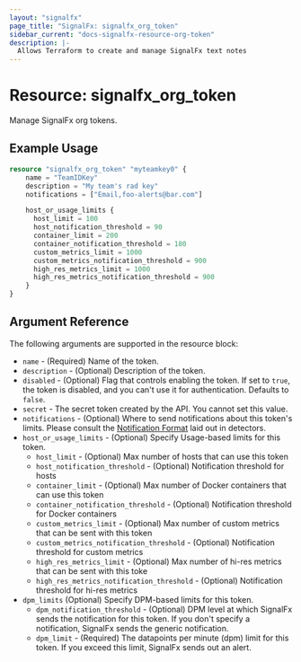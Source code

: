 ```yaml
---
layout: "signalfx"
page_title: "SignalFx: signalfx_org_token"
sidebar_current: "docs-signalfx-resource-org-token"
description: |-
  Allows Terraform to create and manage SignalFx text notes
---
```


# Resource: signalfx_org_token

Manage SignalFx org tokens.

## Example Usage

```terraform
resource "signalfx_org_token" "myteamkey0" {
    name = "TeamIDKey"
    description = "My team's rad key"
    notifications = ["Email,foo-alerts@bar.com"]

    host_or_usage_limits {
      host_limit = 100
      host_notification_threshold = 90
      container_limit = 200
      container_notification_threshold = 180
      custom_metrics_limit = 1000
      custom_metrics_notification_threshold = 900
      high_res_metrics_limit = 1000
      high_res_metrics_notification_threshold = 900
    }
}
```

## Argument Reference

The following arguments are supported in the resource block:

* `name` - (Required) Name of the token.
* `description` - (Optional) Description of the token.
* `disabled` - (Optional) Flag that controls enabling the token. If set to `true`, the token is disabled, and you can't use it for authentication. Defaults to `false`.
* `secret` - The secret token created by the API. You cannot set this value.
* `notifications` - (Optional) Where to send notifications about this token's limits. Please consult the [Notification Format](https://www.terraform.io/docs/providers/signalfx/r/detector.html#notification-format) laid out in detectors.
* `host_or_usage_limits` - (Optional) Specify Usage-based limits for this token.
  * `host_limit` - (Optional) Max number of hosts that can use this token
  * `host_notification_threshold` - (Optional) Notification threshold for hosts
  * `container_limit` - (Optional) Max number of Docker containers that can use this token
  * `container_notification_threshold` - (Optional) Notification threshold for Docker containers
  * `custom_metrics_limit` - (Optional) Max number of custom metrics that can be sent with this token
  * `custom_metrics_notification_threshold` - (Optional) Notification threshold for custom metrics
  * `high_res_metrics_limit` - (Optional) Max number of hi-res metrics that can be sent with this toke
  * `high_res_metrics_notification_threshold` - (Optional) Notification threshold for hi-res metrics
* `dpm_limits` (Optional) Specify DPM-based limits for this token.
  * `dpm_notification_threshold` - (Optional) DPM level at which SignalFx sends the notification for this token. If you don't specify a notification, SignalFx sends the generic notification.
  * `dpm_limit` - (Required) The datapoints per minute (dpm) limit for this token. If you exceed this limit, SignalFx sends out an alert.
